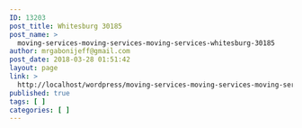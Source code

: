 ```yaml
---
ID: 13203
post_title: Whitesburg 30185
post_name: >
  moving-services-moving-services-moving-services-whitesburg-30185
author: mrgabonijeff@gmail.com
post_date: 2018-03-28 01:51:42
layout: page
link: >
  http://localhost/wordpress/moving-services-moving-services-moving-services-whitesburg-30185/
published: true
tags: [ ]
categories: [ ]
---
```

